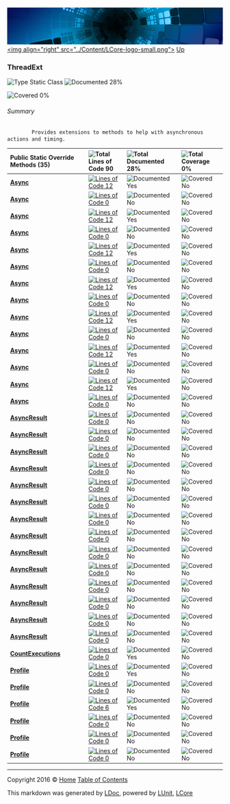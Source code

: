 ![](../Content/LCore-banner-small.png "")
[&lt;img align=&quot;right&quot; src=&quot;../Content/LCore-logo-small.png&quot;&gt;](../../README.md)
[Up](../L.md)

### ThreadExt

![Type Static Class](http://b.repl.ca/v1/Type-Static%20Class-blue.png "") ![Documented 28%](http://b.repl.ca/v1/Documented-28%25-red.png "")

![Covered 0%](http://b.repl.ca/v1/Covered-0%25-red.png "")


###### Summary

            Provides extensions to methods to help with asynchronous actions and timing.
            

Public Static Override Methods (35) |  | ![Total Lines of Code 90](http://b.repl.ca/v1/Total%20Lines%20of%20Code-90-blue.png "") | ![Total Documented 28%](http://b.repl.ca/v1/Total%20Documented-28%25-red.png "") | ![Total Coverage 0%](http://b.repl.ca/v1/Total%20Coverage-0%25-red.png "")
:---  | :---  | :---  | :---  | :--- 
**[Async](ThreadExt_Async.md)** |  | [![Lines of Code 12](http://b.repl.ca/v1/Lines%20of%20Code-12-blue.png "")](../Extensions/Methods/ThreadExt.cs#L30) | ![Documented Yes](http://b.repl.ca/v1/Documented-Yes-brightgreen.png "") | ![Covered No](http://b.repl.ca/v1/Covered-No-red.png "")
**[Async](ThreadExt_Async.md)** |  | [![Lines of Code 0](http://b.repl.ca/v1/Lines%20of%20Code-0-red.png "")](../Extensions/Methods/ThreadExt.cs#L47) | ![Documented No](http://b.repl.ca/v1/Documented-No-red.png "") | ![Covered No](http://b.repl.ca/v1/Covered-No-red.png "")
**[Async](ThreadExt_Async.md)** |  | [![Lines of Code 12](http://b.repl.ca/v1/Lines%20of%20Code-12-blue.png "")](../Extensions/Methods/ThreadExt.cs#L30) | ![Documented Yes](http://b.repl.ca/v1/Documented-Yes-brightgreen.png "") | ![Covered No](http://b.repl.ca/v1/Covered-No-red.png "")
**[Async](ThreadExt_Async.md)** |  | [![Lines of Code 0](http://b.repl.ca/v1/Lines%20of%20Code-0-red.png "")](../Extensions/Methods/ThreadExt.cs#L47) | ![Documented No](http://b.repl.ca/v1/Documented-No-red.png "") | ![Covered No](http://b.repl.ca/v1/Covered-No-red.png "")
**[Async](ThreadExt_Async.md)** |  | [![Lines of Code 12](http://b.repl.ca/v1/Lines%20of%20Code-12-blue.png "")](../Extensions/Methods/ThreadExt.cs#L30) | ![Documented Yes](http://b.repl.ca/v1/Documented-Yes-brightgreen.png "") | ![Covered No](http://b.repl.ca/v1/Covered-No-red.png "")
**[Async](ThreadExt_Async.md)** |  | [![Lines of Code 0](http://b.repl.ca/v1/Lines%20of%20Code-0-red.png "")](../Extensions/Methods/ThreadExt.cs#L47) | ![Documented No](http://b.repl.ca/v1/Documented-No-red.png "") | ![Covered No](http://b.repl.ca/v1/Covered-No-red.png "")
**[Async](ThreadExt_Async.md)** |  | [![Lines of Code 12](http://b.repl.ca/v1/Lines%20of%20Code-12-blue.png "")](../Extensions/Methods/ThreadExt.cs#L30) | ![Documented Yes](http://b.repl.ca/v1/Documented-Yes-brightgreen.png "") | ![Covered No](http://b.repl.ca/v1/Covered-No-red.png "")
**[Async](ThreadExt_Async.md)** |  | [![Lines of Code 0](http://b.repl.ca/v1/Lines%20of%20Code-0-red.png "")](../Extensions/Methods/ThreadExt.cs#L47) | ![Documented No](http://b.repl.ca/v1/Documented-No-red.png "") | ![Covered No](http://b.repl.ca/v1/Covered-No-red.png "")
**[Async](ThreadExt_Async.md)** |  | [![Lines of Code 12](http://b.repl.ca/v1/Lines%20of%20Code-12-blue.png "")](../Extensions/Methods/ThreadExt.cs#L30) | ![Documented Yes](http://b.repl.ca/v1/Documented-Yes-brightgreen.png "") | ![Covered No](http://b.repl.ca/v1/Covered-No-red.png "")
**[Async](ThreadExt_Async.md)** |  | [![Lines of Code 0](http://b.repl.ca/v1/Lines%20of%20Code-0-red.png "")](../Extensions/Methods/ThreadExt.cs#L47) | ![Documented No](http://b.repl.ca/v1/Documented-No-red.png "") | ![Covered No](http://b.repl.ca/v1/Covered-No-red.png "")
**[Async](ThreadExt_Async.md)** |  | [![Lines of Code 12](http://b.repl.ca/v1/Lines%20of%20Code-12-blue.png "")](../Extensions/Methods/ThreadExt.cs#L30) | ![Documented Yes](http://b.repl.ca/v1/Documented-Yes-brightgreen.png "") | ![Covered No](http://b.repl.ca/v1/Covered-No-red.png "")
**[Async](ThreadExt_Async.md)** |  | [![Lines of Code 0](http://b.repl.ca/v1/Lines%20of%20Code-0-red.png "")](../Extensions/Methods/ThreadExt.cs#L47) | ![Documented No](http://b.repl.ca/v1/Documented-No-red.png "") | ![Covered No](http://b.repl.ca/v1/Covered-No-red.png "")
**[Async](ThreadExt_Async.md)** |  | [![Lines of Code 12](http://b.repl.ca/v1/Lines%20of%20Code-12-blue.png "")](../Extensions/Methods/ThreadExt.cs#L30) | ![Documented Yes](http://b.repl.ca/v1/Documented-Yes-brightgreen.png "") | ![Covered No](http://b.repl.ca/v1/Covered-No-red.png "")
**[Async](ThreadExt_Async.md)** |  | [![Lines of Code 0](http://b.repl.ca/v1/Lines%20of%20Code-0-red.png "")](../Extensions/Methods/ThreadExt.cs#L47) | ![Documented No](http://b.repl.ca/v1/Documented-No-red.png "") | ![Covered No](http://b.repl.ca/v1/Covered-No-red.png "")
**[AsyncResult](ThreadExt_AsyncResult.md)** |  | [![Lines of Code 0](http://b.repl.ca/v1/Lines%20of%20Code-0-red.png "")](../Extensions/Methods/ThreadExt.cs#L278) | ![Documented No](http://b.repl.ca/v1/Documented-No-red.png "") | ![Covered No](http://b.repl.ca/v1/Covered-No-red.png "")
**[AsyncResult](ThreadExt_AsyncResult.md)** |  | [![Lines of Code 0](http://b.repl.ca/v1/Lines%20of%20Code-0-red.png "")](../Extensions/Methods/ThreadExt.cs#L292) | ![Documented No](http://b.repl.ca/v1/Documented-No-red.png "") | ![Covered No](http://b.repl.ca/v1/Covered-No-red.png "")
**[AsyncResult](ThreadExt_AsyncResult.md)** |  | [![Lines of Code 0](http://b.repl.ca/v1/Lines%20of%20Code-0-red.png "")](../Extensions/Methods/ThreadExt.cs#L278) | ![Documented No](http://b.repl.ca/v1/Documented-No-red.png "") | ![Covered No](http://b.repl.ca/v1/Covered-No-red.png "")
**[AsyncResult](ThreadExt_AsyncResult.md)** |  | [![Lines of Code 0](http://b.repl.ca/v1/Lines%20of%20Code-0-red.png "")](../Extensions/Methods/ThreadExt.cs#L292) | ![Documented No](http://b.repl.ca/v1/Documented-No-red.png "") | ![Covered No](http://b.repl.ca/v1/Covered-No-red.png "")
**[AsyncResult](ThreadExt_AsyncResult.md)** |  | [![Lines of Code 0](http://b.repl.ca/v1/Lines%20of%20Code-0-red.png "")](../Extensions/Methods/ThreadExt.cs#L278) | ![Documented No](http://b.repl.ca/v1/Documented-No-red.png "") | ![Covered No](http://b.repl.ca/v1/Covered-No-red.png "")
**[AsyncResult](ThreadExt_AsyncResult.md)** |  | [![Lines of Code 0](http://b.repl.ca/v1/Lines%20of%20Code-0-red.png "")](../Extensions/Methods/ThreadExt.cs#L292) | ![Documented No](http://b.repl.ca/v1/Documented-No-red.png "") | ![Covered No](http://b.repl.ca/v1/Covered-No-red.png "")
**[AsyncResult](ThreadExt_AsyncResult.md)** |  | [![Lines of Code 0](http://b.repl.ca/v1/Lines%20of%20Code-0-red.png "")](../Extensions/Methods/ThreadExt.cs#L278) | ![Documented No](http://b.repl.ca/v1/Documented-No-red.png "") | ![Covered No](http://b.repl.ca/v1/Covered-No-red.png "")
**[AsyncResult](ThreadExt_AsyncResult.md)** |  | [![Lines of Code 0](http://b.repl.ca/v1/Lines%20of%20Code-0-red.png "")](../Extensions/Methods/ThreadExt.cs#L292) | ![Documented No](http://b.repl.ca/v1/Documented-No-red.png "") | ![Covered No](http://b.repl.ca/v1/Covered-No-red.png "")
**[AsyncResult](ThreadExt_AsyncResult.md)** |  | [![Lines of Code 0](http://b.repl.ca/v1/Lines%20of%20Code-0-red.png "")](../Extensions/Methods/ThreadExt.cs#L278) | ![Documented No](http://b.repl.ca/v1/Documented-No-red.png "") | ![Covered No](http://b.repl.ca/v1/Covered-No-red.png "")
**[AsyncResult](ThreadExt_AsyncResult.md)** |  | [![Lines of Code 0](http://b.repl.ca/v1/Lines%20of%20Code-0-red.png "")](../Extensions/Methods/ThreadExt.cs#L292) | ![Documented No](http://b.repl.ca/v1/Documented-No-red.png "") | ![Covered No](http://b.repl.ca/v1/Covered-No-red.png "")
**[AsyncResult](ThreadExt_AsyncResult.md)** |  | [![Lines of Code 0](http://b.repl.ca/v1/Lines%20of%20Code-0-red.png "")](../Extensions/Methods/ThreadExt.cs#L278) | ![Documented No](http://b.repl.ca/v1/Documented-No-red.png "") | ![Covered No](http://b.repl.ca/v1/Covered-No-red.png "")
**[AsyncResult](ThreadExt_AsyncResult.md)** |  | [![Lines of Code 0](http://b.repl.ca/v1/Lines%20of%20Code-0-red.png "")](../Extensions/Methods/ThreadExt.cs#L292) | ![Documented No](http://b.repl.ca/v1/Documented-No-red.png "") | ![Covered No](http://b.repl.ca/v1/Covered-No-red.png "")
**[AsyncResult](ThreadExt_AsyncResult.md)** |  | [![Lines of Code 0](http://b.repl.ca/v1/Lines%20of%20Code-0-red.png "")](../Extensions/Methods/ThreadExt.cs#L278) | ![Documented No](http://b.repl.ca/v1/Documented-No-red.png "") | ![Covered No](http://b.repl.ca/v1/Covered-No-red.png "")
**[AsyncResult](ThreadExt_AsyncResult.md)** |  | [![Lines of Code 0](http://b.repl.ca/v1/Lines%20of%20Code-0-red.png "")](../Extensions/Methods/ThreadExt.cs#L292) | ![Documented No](http://b.repl.ca/v1/Documented-No-red.png "") | ![Covered No](http://b.repl.ca/v1/Covered-No-red.png "")
**[CountExecutions](ThreadExt_CountExecutions.md)** |  | [![Lines of Code 0](http://b.repl.ca/v1/Lines%20of%20Code-0-red.png "")](../Extensions/Methods/ThreadExt.cs#L491) | ![Documented Yes](http://b.repl.ca/v1/Documented-Yes-brightgreen.png "") | ![Covered No](http://b.repl.ca/v1/Covered-No-red.png "")
**[Profile](ThreadExt_Profile.md)** |  | [![Lines of Code 0](http://b.repl.ca/v1/Lines%20of%20Code-0-red.png "")](../Extensions/Methods/ThreadExt.cs#L519) | ![Documented Yes](http://b.repl.ca/v1/Documented-Yes-brightgreen.png "") | ![Covered No](http://b.repl.ca/v1/Covered-No-red.png "")
**[Profile](ThreadExt_Profile.md)** |  | [![Lines of Code 0](http://b.repl.ca/v1/Lines%20of%20Code-0-red.png "")](../Extensions/Methods/ThreadExt.cs#L528) | ![Documented No](http://b.repl.ca/v1/Documented-No-red.png "") | ![Covered No](http://b.repl.ca/v1/Covered-No-red.png "")
**[Profile](ThreadExt_Profile.md)** |  | [![Lines of Code 6](http://b.repl.ca/v1/Lines%20of%20Code-6-blue.png "")](../Extensions/Methods/ThreadExt.cs#L558) | ![Documented Yes](http://b.repl.ca/v1/Documented-Yes-brightgreen.png "") | ![Covered No](http://b.repl.ca/v1/Covered-No-red.png "")
**[Profile](ThreadExt_Profile.md)** |  | [![Lines of Code 0](http://b.repl.ca/v1/Lines%20of%20Code-0-red.png "")](../Extensions/Methods/ThreadExt.cs#L567) | ![Documented No](http://b.repl.ca/v1/Documented-No-red.png "") | ![Covered No](http://b.repl.ca/v1/Covered-No-red.png "")
**[Profile](ThreadExt_Profile.md)** |  | [![Lines of Code 0](http://b.repl.ca/v1/Lines%20of%20Code-0-red.png "")](../Extensions/Methods/ThreadExt.cs#L576) | ![Documented No](http://b.repl.ca/v1/Documented-No-red.png "") | ![Covered No](http://b.repl.ca/v1/Covered-No-red.png "")
**[Profile](ThreadExt_Profile.md)** |  | [![Lines of Code 0](http://b.repl.ca/v1/Lines%20of%20Code-0-red.png "")](../Extensions/Methods/ThreadExt.cs#L614) | ![Documented No](http://b.repl.ca/v1/Documented-No-red.png "") | ![Covered No](http://b.repl.ca/v1/Covered-No-red.png "")




---

Copyright 2016 &copy; [Home](../../README.md) [Table of Contents](../../TableOfContents.md)

This markdown was generated by [LDoc](https://github.com/CodeSingularity/LDoc), powered by [LUnit](https://github.com/CodeSingularity/LUnit), [LCore](https://github.com/CodeSingularity/LCore)

